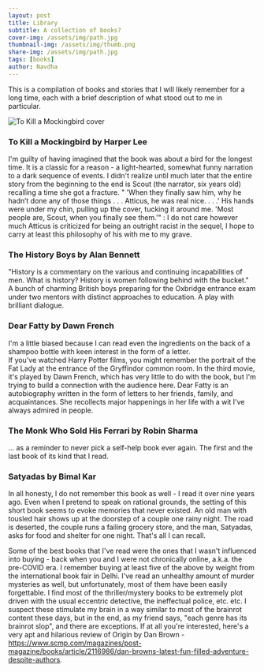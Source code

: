 ```yaml
---
layout: post
title: Library
subtitle: A collection of books?
cover-img: /assets/img/path.jpg
thumbnail-img: /assets/img/thumb.png
share-img: /assets/img/path.jpg
tags: [books]
author: Navdha
---
```

This is a compilation of books and stories that I will likely remember for a long time, each with a brief description of what stood out to me in particular. 

<div class="book-list">


  <div class="book-item my-4">
    <img src="https://m.media-amazon.com/images/I/81gepf1eMqL._UF1000,1000_QL80_.jpg" style="max-height: 300px;" alt="To Kill a Mockingbird cover">
    <h3><strong>To Kill a Mockingbird</strong> by Harper Lee</h3>
    <p>I'm guilty of having imagined that the book was about a bird for the longest time. It is a classic for a reason - a light-hearted, somewhat funny narration to a dark sequence of events. I didn't realize until much later that the entire story from the beginning to the end is Scout (the narrator, six years old) recalling a time she got a fracture. " 'When they finally saw him, why he hadn’t done any of those things . . . Atticus, he was real nice. . . .' His hands were under my chin, pulling up the cover, tucking it around me. 'Most people are, Scout, when you finally see them.'" : I do not care however much Atticus is criticized for being an outright racist in the sequel, I hope to carry at least this philosophy of his with me to my grave.</p>
  </div>

  <div class="book-item my-4">
    <h3><strong>The History Boys</strong> by Alan Bennett</h3>
    <p>"History is a commentary on the various and continuing incapabilities of men. What is history? History is women following behind with the bucket."  
    <br>A bunch of charming British boys preparing for the Oxbridge entrance exam under two mentors with distinct approaches to education. A play with brilliant dialogue.</p>
  </div>

  <div class="book-item my-4">
    <h3><strong>Dear Fatty</strong> by Dawn French</h3>
    <p>I'm a little biased because I can read even the ingredients on the back of a shampoo bottle with keen interest in the form of a letter. 
    <br>If you've watched Harry Potter films, you might remember the portrait of the Fat Lady at the entrance of the Gryffindor common room. In the third movie, it's played by Dawn French, which has very little to do with the book, but I'm trying to build a connection with the audience here. Dear Fatty is an autobiography written in the form of letters to her friends, family, and acquaintances. She recollects major happenings in her life with a wit I've always admired in people.</p>
  </div>

  <div class="book-item my-4">
    <h3><strong>The Monk Who Sold His Ferrari</strong> by Robin Sharma</h3>
    <p>... as a reminder to never pick a self-help book ever again. The first and the last book of its kind that I read.</p>
  </div>

  <div class="book-item my-4">
    <h3><strong>Satyadas</strong> by Bimal Kar</h3>
    <p>In all honesty, I do not remember this book as well - I read it over nine years ago. Even when I pretend to speak on rational grounds, the setting of this short book seems to evoke memories that never existed. An old man with tousled hair shows up at the doorstep of a couple one rainy night. The road is deserted, the couple runs a failing grocery store, and the man, Satyadas, asks for food and shelter for one night. That's all I can recall.</p>
  </div>

</div>

Some of the best books that I've read were the ones that I wasn't influenced into buying - back when you and I were not chronically online, a.k.a. the pre-COVID era. I remember buying at least five of the above by weight from the international book fair in Delhi. I've read an unhealthy amount of murder mysteries as well, but unfortunately, most of them have been easily forgettable. I find most of the thriller/mystery books to be extremely plot driven with the usual eccentric detective, the ineffectual police, etc. etc. I suspect these stimulate my brain in a way similar to most of the brainrot content these days, but in the end, as my friend says, "each genre has its brainrot slop", and there are exceptions. If at all you're interested, here's a very apt and hilarious review of Origin by Dan Brown - https://www.scmp.com/magazines/post-magazine/books/article/2116986/dan-browns-latest-fun-filled-adventure-despite-authors. 

